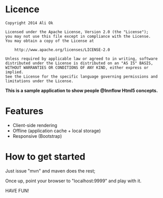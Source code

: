Licence
============================
```
Copyright 2014 Ali Ok

Licensed under the Apache License, Version 2.0 (the "License");
you may not use this file except in compliance with the License.
You may obtain a copy of the License at

    http://www.apache.org/licenses/LICENSE-2.0

Unless required by applicable law or agreed to in writing, software
distributed under the License is distributed on an "AS IS" BASIS,
WITHOUT WARRANTIES OR CONDITIONS OF ANY KIND, either express or implied.
See the License for the specific language governing permissions and
limitations under the License.
```

**This is a sample application to show people @Innflow Html5 concepts.**

Features
==============================
* Client-side rendering
* Offline (application cache + local storage)
* Responsive (Bootstrap)


How to get started
==============================
Just issue "mvn" and maven does the rest;

Once up, point your browser to "localhost:9999" and play with it.

HAVE FUN!
